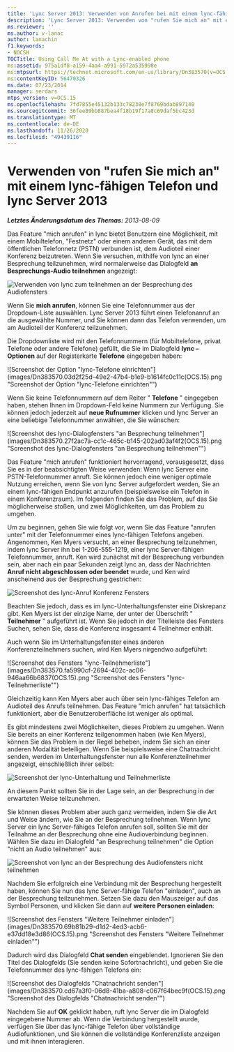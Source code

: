 ```yaml
---
title: 'Lync Server 2013: Verwenden von Anrufen bei mit einem lync-fähigen Telefon'
description: 'Lync Server 2013: Verwenden von "rufen Sie mich an" mit einem lync-fähigen Telefon an.'
ms.reviewer: ''
ms.author: v-lanac
author: lanachin
f1.keywords:
- NOCSH
TOCTitle: Using Call Me At with a Lync-enabled phone
ms:assetid: 975a1df8-a159-4aa4-a991-5972a535998e
ms:mtpsurl: https://technet.microsoft.com/en-us/library/Dn383570(v=OCS.15)
ms:contentKeyID: 56470326
ms.date: 07/23/2014
manager: serdars
mtps_version: v=OCS.15
ms.openlocfilehash: 7fd7855e45132b133c78230e7f8769bdab897140
ms.sourcegitcommit: 36fee89bb887bea4f18b19f17a8c69daf5bc423d
ms.translationtype: MT
ms.contentlocale: de-DE
ms.lasthandoff: 11/26/2020
ms.locfileid: "49439116"
---
```

# <a name="using-call-me-at-with-a-lync-enabled-phone-and-lync-server-2013"></a>Verwenden von "rufen Sie mich an" mit einem lync-fähigen Telefon und lync Server 2013

<div data-xmlns="http://www.w3.org/1999/xhtml">

<div class="topic" data-xmlns="http://www.w3.org/1999/xhtml" data-msxsl="urn:schemas-microsoft-com:xslt" data-cs="https://msdn.microsoft.com/">

<div data-asp="https://msdn2.microsoft.com/asp">



</div>

<div id="mainSection">

<div id="mainBody">

<span> </span>

_**Letztes Änderungsdatum des Themas:** 2013-08-09_

Das Feature "mich anrufen" in lync bietet Benutzern eine Möglichkeit, mit einem Mobiltelefon, "Festnetz" oder einem anderen Gerät, das mit dem öffentlichen Telefonnetz (PSTN) verbunden ist, dem Audioteil einer Konferenz beizutreten. Wenn Sie versuchen, mithilfe von lync an einer Besprechung teilzunehmen, wird normalerweise das Dialogfeld **an Besprechungs-Audio teilnehmen** angezeigt:

![Verwenden von lync zum teilnehmen an der Besprechung des Audiofensters](images/Dn383570.e28f17f0-9f17-44ef-b893-f4ef132f47ac(OCS.15).png "Verwenden von lync zum teilnehmen an der Besprechung des Audiofensters")

Wenn Sie **mich anrufen**, können Sie eine Telefonnummer aus der Dropdown-Liste auswählen. Lync Server 2013 führt einen Telefonanruf an die ausgewählte Nummer, und Sie können dann das Telefon verwenden, um am Audioteil der Konferenz teilzunehmen.

Die Dropdownliste wird mit den Telefonnummern (für Mobiltelefone, privat Telefone oder andere Telefone) gefüllt, die Sie im Dialogfeld **lync – Optionen** auf der Registerkarte **Telefone** eingegeben haben:

![Screenshot der Option "lync-Telefone einrichten"](images/Dn383570.03d2f25d-49e2-47b4-b1e9-b1614fc0c11c(OCS.15).png "Screenshot der Option "lync-Telefone einrichten"")

Wenn Sie keine Telefonnummern auf dem Reiter " **Telefone** " eingegeben haben, stehen Ihnen im Dropdown-Feld keine Nummern zur Verfügung. Sie können jedoch jederzeit auf **neue Rufnummer** klicken und lync Server an eine beliebige Telefonnummer anwählen, die Sie wünschen:

![Screenshot des lync-Dialogfensters "an Besprechung teilnehmen"](images/Dn383570.27f2ac7a-cc1c-465c-b145-202ad03af4f2(OCS.15).png "Screenshot des lync-Dialogfensters "an Besprechung teilnehmen"")

Das Feature "mich anrufen" funktioniert hervorragend, vorausgesetzt, dass Sie es in der beabsichtigten Weise verwenden: Wenn lync Server eine PSTN-Telefonnummer anruft. Sie können jedoch eine weniger optimale Nutzung erreichen, wenn Sie von lync Server aufgefordert werden, Sie an einem lync-fähigen Endpunkt anzurufen (beispielsweise ein Telefon in einem Konferenzraum). Im folgenden finden Sie das Problem, auf das Sie möglicherweise stoßen, und zwei Möglichkeiten, um das Problem zu umgehen.

Um zu beginnen, gehen Sie wie folgt vor, wenn Sie das Feature "anrufen unter" mit der Telefonnummer eines lync-fähigen Telefons angeben. Angenommen, Ken Myers versucht, an einer Besprechung teilzunehmen, indem lync Server ihn bei 1-206-555-1219, einer lync Server-fähigen Telefonnummer, anruft. Ken wird zunächst mit der Besprechung verbunden sein, aber nach ein paar Sekunden zeigt lync an, dass der Nachrichten **Anruf nicht abgeschlossen oder beendet** wurde, und Ken wird anscheinend aus der Besprechung gestrichen:

![Screenshot des lync-Anruf Konferenz Fensters](images/Dn383570.c2a81727-8751-41b5-946a-03a1b75b9d95(OCS.15).png "Screenshot des lync-Anruf Konferenz Fensters")

Beachten Sie jedoch, dass es im lync-Unterhaltungsfenster eine Diskrepanz gibt. Ken Myers ist der einzige Name, der unter der Überschrift " **Teilnehmer** " aufgeführt ist. Wenn Sie jedoch in der Titelleiste des Fensters Suchen, sehen Sie, dass die Konferenz insgesamt 4 Teilnehmer enthält.

Auch wenn Sie im Unterhaltungsfenster eines anderen Konferenzteilnehmers suchen, wird Ken Myers nirgendwo aufgeführt:

![Screenshot des Fensters "lync-Teilnehmerliste"](images/Dn383570.fa5990cf-2694-402c-ac06-946aa66b6837(OCS.15).png "Screenshot des Fensters "lync-Teilnehmerliste"")

Gleichzeitig kann Ken Myers aber auch über sein lync-fähiges Telefon am Audioteil des Anrufs teilnehmen. Das Feature "mich anrufen" hat tatsächlich funktioniert, aber die Benutzeroberfläche ist weniger als optimal.

Es gibt mindestens zwei Möglichkeiten, dieses Problem zu umgehen. Wenn Sie bereits an einer Konferenz teilgenommen haben (wie Ken Myers), können Sie das Problem in der Regel beheben, indem Sie sich an einer anderen Modalität beteiligen. Wenn Sie beispielsweise eine Chatnachricht senden, werden im Unterhaltungsfenster nun alle Konferenzteilnehmer angezeigt, einschließlich ihrer selbst:

![Screenshot der lync-Unterhaltung und Teilnehmerliste](images/Dn383570.9b5ff6d6-9f73-467c-99a7-ef3aa8bd7e7a(OCS.15).png "Screenshot der lync-Unterhaltung und Teilnehmerliste")

An diesem Punkt sollten Sie in der Lage sein, an der Besprechung in der erwarteten Weise teilzunehmen.

Sie können dieses Problem aber auch ganz vermeiden, indem Sie die Art und Weise ändern, wie Sie an der Besprechung teilnehmen. Wenn lync Server ein lync Server-fähiges Telefon anrufen soll, sollten Sie mit der Teilnahme an der Besprechung ohne eine Audioverbindung beginnen. Wählen Sie dazu im Dialogfeld "an Besprechung teilnehmen" die Option "nicht an Audio teilnehmen" aus:

![Screenshot von lync an der Besprechung des Audiofensters nicht teilnehmen](images/Dn383570.280a148d-cce5-4b02-87f9-9f78f17a81c1(OCS.15).png "Screenshot von lync an der Besprechung des Audiofensters nicht teilnehmen")

Nachdem Sie erfolgreich eine Verbindung mit der Besprechung hergestellt haben, können Sie nun das lync Server-fähige Telefon "einladen", auch an der Besprechung teilzunehmen. Setzen Sie dazu den Mauszeiger auf das Symbol Personen, und klicken Sie dann auf **weitere Personen einladen**:

![Screenshot des Fensters "Weitere Teilnehmer einladen"](images/Dn383570.69b81b29-d1d2-4ed3-acb6-e37dd18e3d86(OCS.15).png "Screenshot des Fensters "Weitere Teilnehmer einladen"")

Dadurch wird das Dialogfeld **Chat senden** eingeblendet. Ignorieren Sie den Titel des Dialogfelds (Sie senden keine Sofortnachricht), und geben Sie die Telefonnummer des lync-fähigen Telefons ein:

![Screenshot des Dialogfelds "Chatnachricht senden"](images/Dn383570.cd67a3f0-06d8-41ba-a808-c067f64bec9f(OCS.15).png "Screenshot des Dialogfelds "Chatnachricht senden"")

Nachdem Sie auf **OK** geklickt haben, ruft lync Server die im Dialogfeld eingegebene Nummer ab. Wenn die Verbindung hergestellt wurde, verfügen Sie über das lync-fähige Telefon über vollständige Audiofunktionen, und Sie können die vollständige Konferenzliste anzeigen und mit ihnen interagieren.

</div>

<span> </span>

</div>

</div>

</div>

